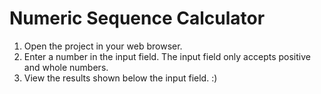 # Numeric Sequence Calculator
1. Open the project in your web browser.
2. Enter a number in the input field. The input field only accepts positive and whole numbers.
3. View the results shown below the input field. :)
